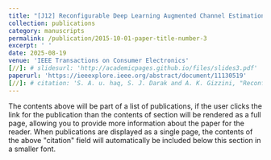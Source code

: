```yaml
---
title: "[J12] Reconfigurable Deep Learning Augmented Channel Estimation for Vehicular Networks on System on Chip"
collection: publications
category: manuscripts
permalink: /publication/2015-10-01-paper-title-number-3
excerpt: ' '
date: 2025-08-19
venue: 'IEEE Transactions on Consumer Electronics'
[//]: # slidesurl: 'http://academicpages.github.io/files/slides3.pdf'
paperurl: 'https://ieeexplore.ieee.org/abstract/document/11130519'
[//]: # citation: 'S. A. u. haq, S. J. Darak and A. K. Gizzini, "Reconfigurable Deep Learning Augmented Channel Estimation for Vehicular Networks on System on Chip," in IEEE Transactions on Consumer Electronics, doi: 10.1109/TCE.2025.3600481.'
---
```


The contents above will be part of a list of publications, if the user clicks the link for the publication than the contents of section will be rendered as a full page, allowing you to provide more information about the paper for the reader. When publications are displayed as a single page, the contents of the above "citation" field will automatically be included below this section in a smaller font.
